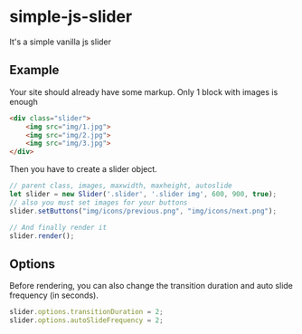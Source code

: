 # simple-js-slider
It's a simple vanilla js slider

## Example
Your site should already have some markup. Only 1 block with images is enough

```html
<div class="slider">
    <img src="img/1.jpg">
    <img src="img/2.jpg">
    <img src="img/3.jpg">
</div>
```
Then you have to create a slider object.
```javascript
// parent class, images, maxwidth, maxheight, autoslide
let slider = new Slider('.slider', '.slider img', 600, 900, true); 
// also you must set images for your buttons
slider.setButtons("img/icons/previous.png", "img/icons/next.png");

// And finally render it
slider.render();
```

## Options
Before rendering, you can also change the transition duration and auto slide frequency (in seconds).
```javascript
slider.options.transitionDuration = 2;
slider.options.autoSlideFrequency = 2;
```

